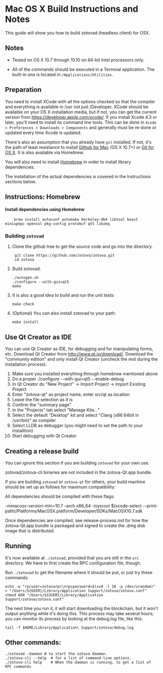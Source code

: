 Mac OS X Build Instructions and Notes
====================================
This guide will show you how to build zotovad (headless client) for OSX.

Notes
-----

* Tested on OS X 10.7 through 10.10 on 64-bit Intel processors only.

* All of the commands should be executed in a Terminal application. The
built-in one is located in `/Applications/Utilities`.

Preparation
-----------

You need to install XCode with all the options checked so that the compiler
and everything is available in /usr not just /Developer. XCode should be
available on your OS X installation media, but if not, you can get the
current version from https://developer.apple.com/xcode/. If you install
Xcode 4.3 or later, you'll need to install its command line tools. This can
be done in `Xcode > Preferences > Downloads > Components` and generally must
be re-done or updated every time Xcode is updated.

There's also an assumption that you already have `git` installed. If
not, it's the path of least resistance to install [Github for Mac](https://mac.github.com/)
(OS X 10.7+) or
[Git for OS X](https://code.google.com/p/git-osx-installer/). It is also
available via Homebrew.

You will also need to install [Homebrew](http://brew.sh) in order to install library
dependencies.

The installation of the actual dependencies is covered in the Instructions
sections below.

Instructions: Homebrew
----------------------

#### Install dependencies using Homebrew

        brew install autoconf automake berkeley-db4 libtool boost miniupnpc openssl pkg-config protobuf qt5 libzmq

### Building `zotovad`

1. Clone the github tree to get the source code and go into the directory.

        git clone https://github.com/zotova/zotova.git
        cd zotova

2.  Build zotovad:

        ./autogen.sh
        ./configure --with-gui=qt5
        make

3.  It is also a good idea to build and run the unit tests:

        make check

4.  (Optional) You can also install zotovad to your path:

        make install

Use Qt Creator as IDE
------------------------
You can use Qt Creator as IDE, for debugging and for manipulating forms, etc.
Download Qt Creator from http://www.qt.io/download/. Download the "community edition" and only install Qt Creator (uncheck the rest during the installation process).

1. Make sure you installed everything through homebrew mentioned above
2. Do a proper ./configure --with-gui=qt5 --enable-debug
3. In Qt Creator do "New Project" -> Import Project -> Import Existing Project
4. Enter "zotova-qt" as project name, enter src/qt as location
5. Leave the file selection as it is
6. Confirm the "summary page"
7. In the "Projects" tab select "Manage Kits..."
8. Select the default "Desktop" kit and select "Clang (x86 64bit in /usr/bin)" as compiler
9. Select LLDB as debugger (you might need to set the path to your installtion)
10. Start debugging with Qt Creator

Creating a release build
------------------------
You can ignore this section if you are building `zotovad` for your own use.

zotovad/zotova-cli binaries are not included in the zotova-Qt.app bundle.

If you are building `zotovad` or `zotova-qt` for others, your build machine should be set up
as follows for maximum compatibility:

All dependencies should be compiled with these flags:

 -mmacosx-version-min=10.7
 -arch x86_64
 -isysroot $(xcode-select --print-path)/Platforms/MacOSX.platform/Developer/SDKs/MacOSX10.7.sdk

Once dependencies are compiled, see release-process.md for how the zotova-Qt.app
bundle is packaged and signed to create the .dmg disk image that is distributed.

Running
-------

It's now available at `./zotovad`, provided that you are still in the `src`
directory. We have to first create the RPC configuration file, though.

Run `./zotovad` to get the filename where it should be put, or just try these
commands:

    echo -e "rpcuser=zotovarpc\nrpcpassword=$(xxd -l 16 -p /dev/urandom)" > "/Users/${USER}/Library/Application Support/zotova/zotova.conf"
    chmod 600 "/Users/${USER}/Library/Application Support/zotova/zotova.conf"

The next time you run it, it will start downloading the blockchain, but it won't
output anything while it's doing this. This process may take several hours;
you can monitor its process by looking at the debug.log file, like this:

    tail -f $HOME/Library/Application\ Support/zotova/debug.log

Other commands:
-------

    ./zotovad -daemon # to start the zotova daemon.
    ./zotova-cli --help  # for a list of command-line options.
    ./zotova-cli help    # When the daemon is running, to get a list of RPC commands
